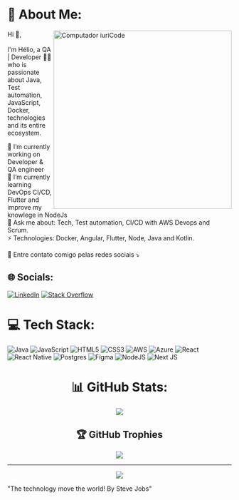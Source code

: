 # 💫 About Me:

<img src="https://raw.githubusercontent.com/MicaelliMedeiros/micaellimedeiros/master/image/computer-illustration.png" min-width="400px" max-width="400px" width="400px" align="right" alt="Computador iuriCode">

<p align="left"> 
  Hi 👋,<br> 
  <br>
I'm Hélio, a QA | Developer 👨‍💻 who is passionate about Java, Test automation, JavaScript, Docker, technologies and its entire ecosystem.

🔭 I’m currently working on Developer & QA engineer <br>
🌱 I’m currently learning DevOps CI/CD, Flutter and improve my knowlege in NodeJs <br>
💬 Ask me about: Tech, Test automation, CI/CD with AWS Devops and Scrum. <br>
⚡ Technologies: Docker, Angular, Flutter, Node, Java and Kotlin. <br>
</p>

<p align="left">
  💌 Entre contato comigo pelas redes sociais ⤵️
</p>

## 🌐 Socials:
[![LinkedIn](https://img.shields.io/badge/LinkedIn-%230077B5.svg?logo=linkedin&logoColor=white)](https://linkedin.com/in/heliofernandes/) 
[![Stack Overflow](https://img.shields.io/badge/-Stackoverflow-FE7A16?logo=stack-overflow&logoColor=white)](https://stackoverflow.com/users/19382638/heliofernandes)

# 💻 Tech Stack:

![Java](https://img.shields.io/badge/java-%23ED8B00.svg?style=for-the-badge&logo=java&logoColor=white) ![JavaScript](https://img.shields.io/badge/javascript-%23323330.svg?style=for-the-badge&logo=javascript&logoColor=%23F7DF1E) ![HTML5](https://img.shields.io/badge/html5-%23E34F26.svg?style=for-the-badge&logo=html5&logoColor=white) ![CSS3](https://img.shields.io/badge/css3-%231572B6.svg?style=for-the-badge&logo=css3&logoColor=white) ![AWS](https://img.shields.io/badge/AWS-%23FF9900.svg?style=for-the-badge&logo=amazon-aws&logoColor=white) ![Azure](https://img.shields.io/badge/azure-%230072C6.svg?style=for-the-badge&logo=azure-devops&logoColor=white) ![React](https://img.shields.io/badge/react-%2320232a.svg?style=for-the-badge&logo=react&logoColor=%2361DAFB) ![React Native](https://img.shields.io/badge/react_native-%2320232a.svg?style=for-the-badge&logo=react&logoColor=%2361DAFB) ![Postgres](https://img.shields.io/badge/postgres-%23316192.svg?style=for-the-badge&logo=postgresql&logoColor=white) ![Figma](https://img.shields.io/badge/figma-%23F24E1E.svg?style=for-the-badge&logo=figma&logoColor=white) ![NodeJS](https://img.shields.io/badge/node.js-6DA55F?style=for-the-badge&logo=node.js&logoColor=white) ![Next JS](https://img.shields.io/badge/Next-black?style=for-the-badge&logo=next.js&logoColor=white)

<div align="center">

# 📊 GitHub Stats:




![](https://github-readme-streak-stats.herokuapp.com/?user=HelioAnacronista&theme=dark&hide_border=false)<br/>

## 🏆 GitHub Trophies

![](https://github-profile-trophy.vercel.app/?username=HelioAnacronista&theme=radical&no-frame=false&no-bg=true&margin-w=4)

---

[![](https://visitcount.itsvg.in/api?id=HelioAnacronista&icon=5&color=12)](https://visitcount.itsvg.in)

</div>
"The technology move the world! By Steve Jobs"
<!-- lembre-se que algumas verdades nesse mundo são mentiras bem contadas -->
